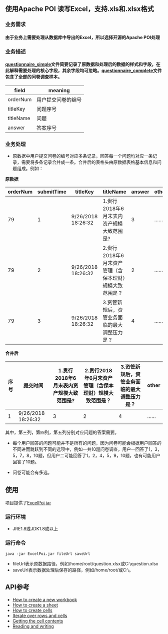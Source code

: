 ## 使用Apache POI 读写Excel，支持.xls和.xlsx格式
### 业务需求
#### 由于业务上需要处理从数据库中导出的Excel，所以选择开源的Apache POI处理
### 业务描述
#### [questionnaire_simple](https://github.com/ahutsunshine/ExcelPoi/blob/master/src/main/resources/questionnaire_simple.xlsx)文件简要记录了原数据和处理后的数据的样式和字段，在此解释需要处理的核心字段，其余字段均可忽略。[questionnaire_complete](https://github.com/ahutsunshine/ExcelPoi/blob/master/src/main/resources/questionnaire_complete.xlsx)文件包含了全部的问卷调查样本。
| field          | meaning            |
| ------------ | ---------------- |
| orderNum |   用户提交问卷的编号 |
| titleKey |   问题序号 |
| titleName|   问题 |
| answer |   答案序号 |

### 业务处理
- 原数据中用户提交问卷的编号对应多条记录，回答每一个问题均对应一条记录，需要将多条记录合并成一条。合并后的表格头由原数据表格基本信息和问题组成。例如：

**原数据**

| orderNum | submitTime | titleKey | titleName | answer | other |
| -------- | ------ | ------ | ------ |------ |------ |
| 79 | 1 | 9/26/2018 18:26:32 | 1.贵行2018年6月末表内资产规模大致范围是? | 3 | …… |
| 79 | 2 | 9/26/2018 18:26:32 |2.贵行2018年6月末资产管理（含保本理财）规模大致范围是？| 2 | ……|
| 79 | 3 | 9/26/2018 18:26:32 |3.资管新规后，资管业务面临的最大调整压力是？| 4 | ……|

**合并后**


| 序号 | 提交时间 | 1.贵行2018年6月末表内资产规模大致范围是?  | 2.贵行2018年6月末资产管理（含保本理财）规模大致范围是？ | 3.资管新规后，资管业务面临的最大调整压力是？ | other |
| -------- | -------- | ------ | ------ |------ |------ |
| 1 | 9/26/2018 18:26:32 | 3 | 2| 4 | …… |

其中，第三列，第四列，第五列分别对应问题的答案需要。

- 每个用户回答的问题可能并不是所有的问题，因为问卷可能会根据用户回答的不同进而跳跃到不同的选项中，例如一共10题问卷调查，用户一回答了1，3，5，7，8，10题，但用户二可能回答了1，2，4，5，9，10题，也有可能用户回答了10题。

- 问卷可能会有多选。

## 使用
项目提供了[ExcelPoi.jar](https://github.com/ahutsunshine/ExcelPoi/blob/master/src/main/resources/ExcelPoi.jar)
### 运行环境
- JRE1.8或JDK1.8或以上
### 运行命令
```java -jar ExcelPoi.jar fileUrl saveUrl ```
- fileUrl表示原数据路径，例如/home/root/question.xlsx或C:\question.xlsx
- saveUrl表示数据处理后保存的路径，例如/home/root/或C:\。

## API参考
- [How to create a new workbook](http://poi.apache.org/components/spreadsheet/quick-guide.html#NewWorkbook)
- [How to create a sheet](http://poi.apache.org/components/spreadsheet/quick-guide.html#NewSheet)
- [How to create cells](http://poi.apache.org/components/spreadsheet/quick-guide.html#CreateCells)
- [Iterate over rows and cells](http://poi.apache.org/components/spreadsheet/quick-guide.html#Iterator)
- [Getting the cell contents](http://poi.apache.org/components/spreadsheet/quick-guide.html#CellContents)
- [Reading and writing](http://poi.apache.org/components/spreadsheet/quick-guide.html#ReadWriteWorkbook)

